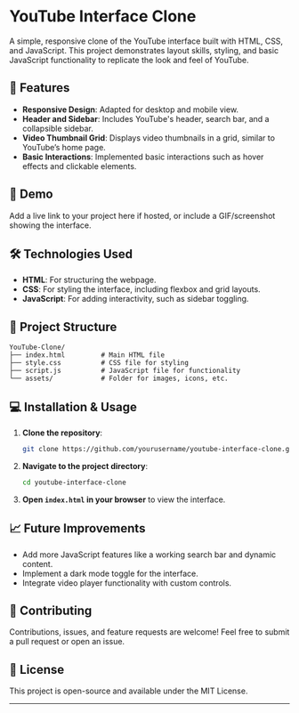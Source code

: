 
# YouTube Interface Clone

A simple, responsive clone of the YouTube interface built with HTML, CSS, and JavaScript. This project demonstrates layout skills, styling, and basic JavaScript functionality to replicate the look and feel of YouTube.

## 📌 Features

- **Responsive Design**: Adapted for desktop and mobile view.
- **Header and Sidebar**: Includes YouTube's header, search bar, and a collapsible sidebar.
- **Video Thumbnail Grid**: Displays video thumbnails in a grid, similar to YouTube’s home page.
- **Basic Interactions**: Implemented basic interactions such as hover effects and clickable elements.

## 🚀 Demo

Add a live link to your project here if hosted, or include a GIF/screenshot showing the interface.

## 🛠️ Technologies Used

- **HTML**: For structuring the webpage.
- **CSS**: For styling the interface, including flexbox and grid layouts.
- **JavaScript**: For adding interactivity, such as sidebar toggling.

## 📂 Project Structure

```
YouTube-Clone/
├── index.html         # Main HTML file
├── style.css          # CSS file for styling
├── script.js          # JavaScript file for functionality
└── assets/            # Folder for images, icons, etc.
```

## 💻 Installation & Usage

1. **Clone the repository**:
   ```bash
   git clone https://github.com/yourusername/youtube-interface-clone.git
   ```
2. **Navigate to the project directory**:
   ```bash
   cd youtube-interface-clone
   ```
3. **Open `index.html` in your browser** to view the interface.

## 📈 Future Improvements

- Add more JavaScript features like a working search bar and dynamic content.
- Implement a dark mode toggle for the interface.
- Integrate video player functionality with custom controls.

## 🤝 Contributing

Contributions, issues, and feature requests are welcome! Feel free to submit a pull request or open an issue.

## 📄 License

This project is open-source and available under the MIT License.

---
